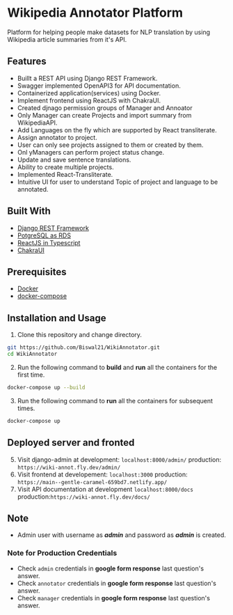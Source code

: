 # Wikipedia Annotator Platform

Platform for helping people make datasets for NLP translation by using Wikipedia article summaries from it's API.

## Features

- Buillt a REST API using Django REST Framework.
- Swagger implemented OpenAPI3 for API documentation.
- Containerized application(services) using Docker.
- Implement frontend using ReactJS with ChakraUI.
- Created djnago permission groups of Manager and Annoator
- Only Manager can create Projects and import summary from WikipediaAPI.
- Add Languages on the fly which are supported by React transliterate.
- Assign annotator to project.
- User can only see projects assigned to them or created by them.
- Onl yManagers can perform project status change.
- Update and save sentence translations.
- Ability to create multiple projects.
- Implemented React-Transliterate.
- Intuitive UI for user to understand Topic of project and language to be annotated.

## Built With

- [Django REST Framework](https://www.django-rest-framework.org)
- [PotgreSQL as RDS](https://www.postgresql.org)
- [ReactJS in Typescript](https://reactjs.org)
- [ChakraUI](https://chakra-ui.com)

## Prerequisites

- [Docker](https://docs.docker.com/get-docker/)
- [docker-compose](https://docs.docker.com/compose/install/)

## Installation and Usage

1. Clone this repository and change directory.

```bash
git https://github.com/Biswal21/WikiAnnotator.git
cd WikiAnnotator
```

2. Run the following command to **build** and **run** all the containers for the first time.

```bash
docker-compose up --build
```

3. Run the following command to **run** all the containers for subsequent times.

```bash
docker-compose up
```

## Deployed server and fronted

5. Visit django-admin at
   development: `localhost:8000/admin/` production: `https://wiki-annot.fly.dev/admin/`
6. Visit frontend at
   developement: `localhost:3000` production: `https://main--gentle-caramel-659bd7.netlify.app/`
7. Visit API documentation at
   development `localhost:8000/docs` production:`https://wiki-annot.fly.dev/docs/`

## Note

- Admin user with username as **_admin_** and password as **_admin_** is created.

### Note for Production Credentials

- Check `admin` credentials in **google form response** last question's answer.
- Check `annotator` credentials in **google form response** last question's answer.
- Check `manager` credentials in **google form response** last question's answer.

